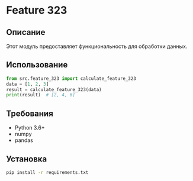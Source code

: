 # Feature 323
## Описание
Этот модуль предоставляет функциональность для обработки данных.
## Использование
```python
from src.feature_323 import calculate_feature_323
data = [1, 2, 3]
result = calculate_feature_323(data)
print(result)  # [2, 4, 6]
```
## Требования
- Python 3.6+
- numpy
- pandas
## Установка
```bash
pip install -r requirements.txt
```